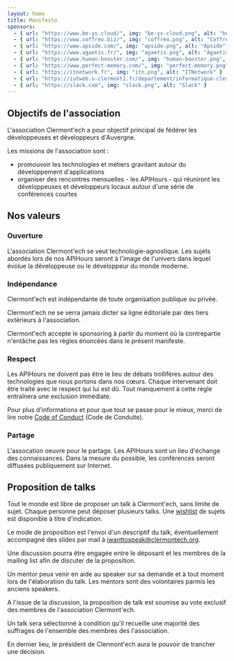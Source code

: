 ```yaml
---
layout: home
title: Manifesto
sponsors:
  - { url: "https://www.be-ys.cloud/", img: "be-ys-cloud.png", alt: "be ys Cloud" }
  - { url: "https://www.coffreo.biz/", img: "coffreo.png", alt: "Coffreo" }
  - { url: "https://www.apside.com/", img: "apside.png", alt: "Apside" }
  - { url: "https://www.agaetis.fr/", img: "agaetis.png", alt: "Agaetis" }
  - { url: "https://www.human-booster.com/", img: "human-booster.png", alt: "Human Booster" }
  - { url: "https://www.perfect-memory.com/", img: "perfect-memory.png", alt: "Perfect Memory" }
  - { url: "https://itnetwork.fr", img: "itn.png", alt: "ITNetwork" }
  - { url: "https://iutweb.u-clermont1.fr/departement/informatique-clermont-fd.html", img: "iut.png", alt: "IUT de Clermont-Fd - Département Informatique" }
  - { url: "https://slack.com", img: "slack.png", alt: "Slack" }
---
```


## Objectifs de l'association

L'association Clermont'ech a pour objectif principal de fédérer les
développeuses et développeurs d'Auvergne.

Les missions de l'association sont :

* promouvoir les technologies et métiers gravitant autour du développement
  d'applications
* organiser des rencontres mensuelles - les APIHours - qui réuniront les
  développeuses et développeurs locaux autour d'une série de conférences courtes

## Nos valeurs

### Ouverture

L'association Clermont'ech se veut technologie-agnostique. Les sujets abordés
lors de nos APIHours seront à l'image de l'univers dans lequel évolue la
développeuse ou le développeur du monde moderne.

### Indépendance

Clermont'ech est indépendante de toute organisation publique ou privée.

Clermont'ech ne se verra jamais dicter sa ligne éditoriale par des tiers
extérieurs à l'association.

Clermont'ech accepte le sponsoring à partir du moment où la contrepartie
n'entâche pas les règles énoncées dans le présent manifeste.

### Respect

Les APIHours ne doivent pas être le lieu de débats trollifères autour des
technologies que nous portons dans nos cœurs. Chaque intervenant doit être
traité avec le respect qui lui est dû. Tout manquement à cette règle entraînera
une exclusion immédiate.

Pour plus d'informations et pour que tout se passe pour le mieux, merci de lire
notre [Code of Conduct](/code-of-conduct.html) (Code de Conduite).

### Partage

L'assocation oeuvre pour le partage. Les APIHours sont un lieu d'échange des
connaissances. Dans la mesure du possible, les conférences seront diffusées
publiquement sur Internet.

## Proposition de talks

Tout le monde est libre de proposer un talk à Clermont'ech, sans limite de
sujet. Chaque personne peut déposer plusieurs talks.
Une [wishlist](/api-hours/wishlist.html) de sujets est disponible à titre d'indication.

Le mode de proposition est l'envoi d'un descriptif du talk, éventuellement
accompagné des slides par mail à [iwanttospeak@clermontech.org](mailto:iwanttospeak@clermontech.org).

Une discussion pourra être engagée entre le déposant et les membres de la
mailing list afin de discuter de la proposition.

Un mentor peux venir en aide au speaker sur sa demande et à tout moment lors de
l'élaboration du talk. Les mentors sont des volontaires parmis les anciens speakers.

A l'issue de la discussion, la proposition de talk est soumise au vote exclusif des
membres de l'association Clermont'ech.

Un talk sera sélectionné à condition qu'il recueille une majorité des suffrages
de l'ensemble des membres des l'association.

En dernier lieu, le président de Clermont'ech aura le pouvoir de trancher une
décision.
